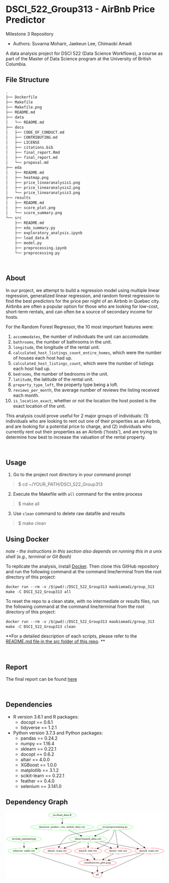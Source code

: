 # DSCI_522_Group313 - AirBnb Price Predictor
Milestone 3 Repository
- Authors: Suvarna Moharir, Jaekeun Lee, Chimaobi Amadi

A data analysis project for DSCI 522 (Data Science Workflows), a course as part of the Master of Data Science program at the University of British Columbia.

## File Structure

```
.
├── Dockerfile
├── Makefile
├── Makefile.png
├── README.md
├── data
│   └── README.md
├── docs
│   ├── CODE_OF_CONDUCT.md
│   ├── CONTRIBUTING.md
│   ├── LICENSE
│   ├── citations.bib
│   ├── final_report.Rmd
│   ├── final_report.md
│   └── proposal.md
├── eda
│   ├── README.md
│   ├── heatmap.png
│   ├── price_linearanalysis1.png
│   ├── price_linearanalysis2.png
│   └── price_linearanalysis3.png
├── results
│   ├── README.md
│   ├── score_plot.png
│   └── score_summary.png
└── src
    ├── README.md
    ├── eda_summary.py
    ├── exploratory_analysis.ipynb
    ├── load_data.R
    ├── model.py
    ├── preprocessing.ipynb
    └── preprocessing.py
```

<br>

## About

In our project, we attempt to build a regression model using multiple linear regression, generalized linear regression, and random forest regression to find the best predictors for the price per night of an Airbnb in Quebec city. Airbnbs are often a popular option for those who are looking for low-cost, short-term rentals, and can often be a source of secondary income for hosts. 

For the Random Forest Regressor, the 10 most important features were:

1. `accommodates`, the number of individuals the unit can accomodate. 
2. `bathrooms`, the number of bathrooms in the unit. 
3. `longitude`, the longitude of the rental unit.
4. `calculated_host_listings_count_entire_homes`, which were the number of houses each host had up. 
5. `calculated_host_listings_count`, which were the number of listings each host had up.
6. `bedrooms`, the number of bedrooms in the unit. 
7. `latitude`, the latitude of the rental unit. 
8. `property_type_loft`, the property type being a loft. 
9. `reviews_per_month`, the average number of reviews the listing received each month. 
10. `is_location_exact`, whether or not the location the host posted is the exact location of the unit.

This analysis could prove useful for 2 major groups of individuals: (1) individuals who are looking to rent out one of their properties as an Airbnb, and are looking for a potential price to charge, and (2) individuals who currently rent out their properties as an Airbnb ('hosts'), and are trying to determine how best to increase the valuation of the rental property. 

<br>

## Usage

1. Go to the project root directory in your command prompt

> $ cd ~/YOUR_PATH/DSCI_522_Group313



2. Execute the Makefile with `all` command for the entire process

> $ make all



3. Use `clean` command to delete raw datafile and results

> $ make clean


## Using Docker
*note - the instructions in this section also depends on running this in a unix shell (e.g., terminal or Git Bash)*

To replicate the analysis, install [Docker](https://www.docker.com/get-started). Then clone this GitHub repository and run the following command at the command line/terminal from the root directory of this project:

```
docker run --rm -v /$(pwd):/DSCI_522_Group313 maobiamadi/group_313 make -C DSCI_522_Group313 all
```

To reset the repo to a clean state, with no intermediate or results files, run the following command at the command line/terminal from the root directory of this project:

```
docker run --rm -v /$(pwd):/DSCI_522_Group313 maobiamadi/group_313 make -C DSCI_522_Group313 clean
```

**For a detailed description of each scripts, please refer to the [README.md file in the src folder of this repo](https://github.com/UBC-MDS/DSCI_522_Group313/tree/master/src). **

<br>

## Report
The final report can be found [here](https://github.com/UBC-MDS/DSCI_522_Group313/blob/master/docs/final_report.md) 

<br>

## Dependencies
- R version 3.6.1 and R packages:
    - docopt == 0.6.1
    - tidyverse == 1.2.1
- Python version 3.7.3 and Python packages: 
    - pandas == 0.24.2
    - numpy == 1.16.4
    - sklearn == 0.22.1 
    - docopt == 0.6.2
    - altair == 4.0.0
    - XGBoost == 1.0.0
    - matplotlib == 3.1.2 
    - scikit-learn == 0.22.1
    - feather == 0.4.0
    - selenium == 3.141.0

## Dependency Graph
![img](Makefile.png)


